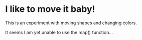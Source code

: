 # I like to move it baby!

This is an experiment with moving shapes and changing colors.

It seems I am yet unable to use the map() function...
